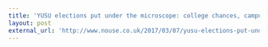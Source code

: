 ```yaml
---
title: 'YUSU elections put under the microscope: college chances, campus stances and gender imbalances'
layout: post
external_url: 'http://www.nouse.co.uk/2017/03/07/yusu-elections-put-under-the-microscope-college-chances-campus-stances-and-gender-imbalances/'
---
```


